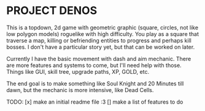 # PROJECT DENOS

This is a topdown, 2d game with geometric graphic (square, circles, not like low polygon models) roguelike with high difficulty. You play as a square that traverse a map, killing or befriending entities to progress and perhaps kill bosses. I don't have a particular story yet, but that can be worked on later. 

Currently I have the basic movement with dash and aim mechanic. There are more features and systems to come, but I'll need help with those. Things like GUI, skill tree, upgrade paths, XP, GOLD, etc.

The end goal is to make something like Soul Knight and 20 Minutes till dawn, but the mechanic is more intensive, like Dead Cells.

TODO: 
  [x] make an initial readme file :3
  [] make a list of features to do
